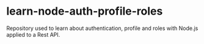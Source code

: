 # learn-node-auth-profile-roles
Repository used to learn about authentication, profile and roles with Node.js applied to a Rest API.
